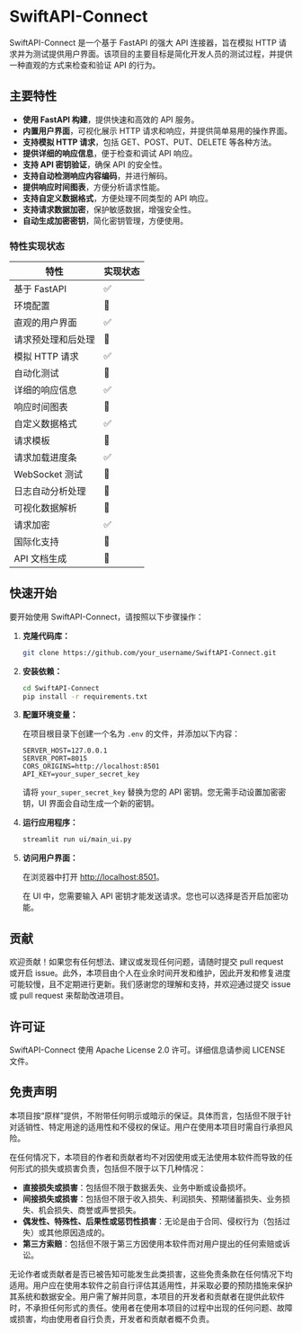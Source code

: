 # SwiftAPI-Connect

SwiftAPI-Connect 是一个基于 FastAPI 的强大 API 连接器，旨在模拟 HTTP 请求并为测试提供用户界面。该项目的主要目标是简化开发人员的测试过程，并提供一种直观的方式来检查和验证 API 的行为。

## 主要特性

- **使用 FastAPI 构建**，提供快速和高效的 API 服务。
- **内置用户界面**，可视化展示 HTTP 请求和响应，并提供简单易用的操作界面。
- **支持模拟 HTTP 请求**，包括 GET、POST、PUT、DELETE 等各种方法。
- **提供详细的响应信息**，便于检查和调试 API 响应。
- **支持 API 密钥验证**，确保 API 的安全性。
- **支持自动检测响应内容编码**，并进行解码。
- **提供响应时间图表**，方便分析请求性能。
- **支持自定义数据格式**，方便处理不同类型的 API 响应。
- **支持请求数据加密**，保护敏感数据，增强安全性。
- **自动生成加密密钥**，简化密钥管理，方便使用。

### 特性实现状态

| 特性 | 实现状态 |
|---|---|
| 基于 FastAPI | ✅ |
| 环境配置 | 🚧 |
| 直观的用户界面 | ✅ |
| 请求预处理和后处理 | 🚧 |
| 模拟 HTTP 请求 | ✅ |
| 自动化测试 | 🚧 |
| 详细的响应信息 | ✅ |
| 响应时间图表 | 🚧 |
| 自定义数据格式 | ✅ |
| 请求模板 | 🚧 |
| 请求加载进度条 | ✅ |
| WebSocket 测试 | 🚧 |
| 日志自动分析处理 | 🚧 |
| 可视化数据解析 | 🚧 |
| 请求加密 | ✅ |
| 国际化支持 | 🚧 |
| API 文档生成 | 🚧 |

## 快速开始

要开始使用 SwiftAPI-Connect，请按照以下步骤操作：

1. **克隆代码库：**

   ```bash
   git clone https://github.com/your_username/SwiftAPI-Connect.git
   ```

2. **安装依赖：**

   ```bash
   cd SwiftAPI-Connect
   pip install -r requirements.txt
   ```

3. **配置环境变量：**

   在项目根目录下创建一个名为 `.env` 的文件，并添加以下内容：

   ```env
   SERVER_HOST=127.0.0.1
   SERVER_PORT=8015
   CORS_ORIGINS=http://localhost:8501
   API_KEY=your_super_secret_key
   ```

   请将 `your_super_secret_key` 替换为您的 API 密钥。您无需手动设置加密密钥，UI 界面会自动生成一个新的密钥。

4. **运行应用程序：**

   ```bash
   streamlit run ui/main_ui.py
   ```

5. **访问用户界面：**

   在浏览器中打开 [http://localhost:8501](http://localhost:8501)。

   在 UI 中，您需要输入 API 密钥才能发送请求。您也可以选择是否开启加密功能。

## 贡献

欢迎贡献！如果您有任何想法、建议或发现任何问题，请随时提交 pull request 或开启 issue。此外，本项目由个人在业余时间开发和维护，因此开发和修复进度可能较慢，且不定期进行更新。我们感谢您的理解和支持，并欢迎通过提交 issue 或 pull request 来帮助改进项目。

## 许可证

SwiftAPI-Connect 使用 Apache License 2.0 许可。详细信息请参阅 LICENSE 文件。

## 免责声明

本项目按“原样”提供，不附带任何明示或暗示的保证。具体而言，包括但不限于针对适销性、特定用途的适用性和不侵权的保证。用户在使用本项目时需自行承担风险。

在任何情况下，本项目的作者和贡献者均不对因使用或无法使用本软件而导致的任何形式的损失或损害负责，包括但不限于以下几种情况：

- **直接损失或损害**：包括但不限于数据丢失、业务中断或设备损坏。
- **间接损失或损害**：包括但不限于收入损失、利润损失、预期储蓄损失、业务损失、机会损失、商誉或声誉损失。
- **偶发性、特殊性、后果性或惩罚性损害**：无论是由于合同、侵权行为（包括过失）或其他原因造成的。
- **第三方索赔**：包括但不限于第三方因使用本软件而对用户提出的任何索赔或诉讼。

无论作者或贡献者是否已被告知可能发生此类损害，这些免责条款在任何情况下均适用。用户应在使用本软件之前自行评估其适用性，并采取必要的预防措施来保护其系统和数据安全。用户需了解并同意，本项目的开发者和贡献者在提供此软件时，不承担任何形式的责任。使用者在使用本项目的过程中出现的任何问题、故障或损害，均由使用者自行负责，开发者和贡献者概不负责。